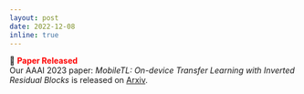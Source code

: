 ```yaml
---
layout: post
date: 2022-12-08
inline: true
---
```

:page_with_curl: **<span style="color:red">Paper Released</span>** <br/>
Our AAAI 2023 paper: *MobileTL: On-device Transfer Learning with Inverted Residual Blocks* is released on [Arxiv](https://arxiv.org/abs/2212.03246).
